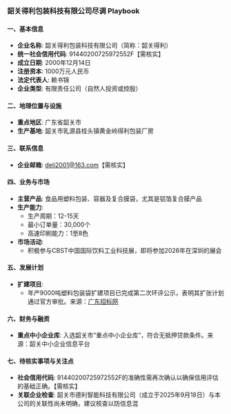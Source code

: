 ### 韶关得利包装科技有限公司尽调 Playbook

#### 一、基本信息
- **企业名称**: 韶关得利包装科技有限公司（简称：韶关得利）
- **统一社会信用代码**: 91440200725972552F【需核实】
- **成立日期**: 2000年12月14日
- **注册资本**: 1000万元人民币
- **法定代表人**: 赖书锦
- **企业类型**: 有限责任公司（自然人投资或控股）

#### 二、地理位置与设施
- **重点地区**: 广东省韶关市
- **生产基地**: 韶关市乳源县桂头镇黄金岭得利包装厂房

#### 三、联系信息
- **企业邮箱**: deli2001@163.com【需核实】

#### 四、业务与市场
- **主营产品**: 食品用塑料包装、容器及复合膜袋，尤其是铝箔复合膜产品
- **生产能力**: 
  - 生产周期：12-15天
  - 最小订单量：30,000个
  - 高速印刷能力：1至8色
- **市场活动**: 
  - 积极参与CBST中国国际饮料工业科技展，即将参加2026年在深圳的展会

#### 五、发展计划
- **扩建项目**: 
  - 年产9000吨塑料包装袋扩建项目已完成第二次环评公示，表明其扩张计划通过官方审批。来源：[广东招标网](http://www.qszt.net/area/show.asp?id=90096)

#### 六、财务与融资
- **重点中小企业库**: 入选韶关市“重点中小企业库”，符合无抵押贷款条件。来源：韶关中小企业信息平台

#### 七、待核实事项与关注点
- **社会信用代码**: 91440200725972552F的准确性需再次确认以确保信用评估的基础正确。【需核实】
- **关联企业检查**: 韶关市德利智能科技有限公司（成立于2025年9月18日）与本公司的关联性尚未明确，建议核查以防信息混